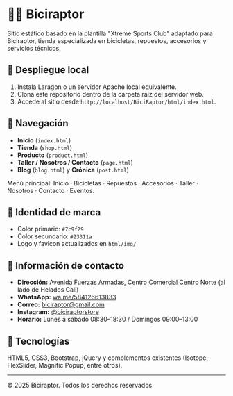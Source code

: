 # 🚴‍♀️ Biciraptor

Sitio estático basado en la plantilla "Xtreme Sports Club" adaptado para Biciraptor, tienda especializada en bicicletas, repuestos, accesorios y servicios técnicos.

## 🚀 Despliegue local
1. Instala Laragon o un servidor Apache local equivalente.
2. Clona este repositorio dentro de la carpeta raíz del servidor web.
3. Accede al sitio desde `http://localhost/BiciRaptor/html/index.html`.

## 🧭 Navegación
- **Inicio** (`index.html`)
- **Tienda** (`shop.html`)
- **Producto** (`product.html`)
- **Taller / Nosotros / Contacto** (`page.html`)
- **Blog** (`blog.html`) y **Crónica** (`post.html`)

Menú principal: Inicio · Bicicletas · Repuestos · Accesorios · Taller · Nosotros · Contacto · Eventos.

## 🎨 Identidad de marca
- Color primario: `#7c9f29`
- Color secundario: `#23311a`
- Logo y favicon actualizados en `html/img/`

## 📍 Información de contacto
- **Dirección:** Avenida Fuerzas Armadas, Centro Comercial Centro Norte (al lado de Helados Cali)
- **WhatsApp:** [wa.me/584126613833](https://wa.me/584126613833)
- **Correo:** [biciraptor@gmail.com](mailto:biciraptor@gmail.com)
- **Instagram:** [@biciraptorstore](https://www.instagram.com/biciraptorstore/)
- **Horario:** Lunes a sábado 08:30–18:30 / Domingos 09:00–13:00

## 🧰 Tecnologías
HTML5, CSS3, Bootstrap, jQuery y complementos existentes (Isotope, FlexSlider, Magnific Popup, entre otros).

---
© 2025 Biciraptor. Todos los derechos reservados.

